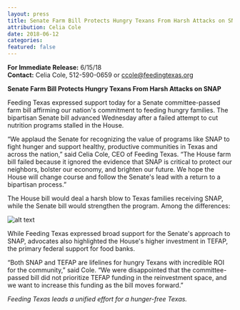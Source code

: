 ```yaml
---
layout: press
title: Senate Farm Bill Protects Hungry Texans From Harsh Attacks on SNAP
attribution: Celia Cole
date: 2018-06-12
categories:
featured: false
---  
```

**For Immediate Release:** 6/15/18   
**Contact:** Celia Cole, 512-590-0659 or ccole@feedingtexas.org

**Senate Farm Bill Protects Hungry Texans From Harsh Attacks on SNAP**

Feeding Texas expressed support today for a Senate committee-passed farm bill affirming our nation's commitment to feeding hungry families. The bipartisan Senate bill advanced Wednesday after a failed attempt to cut nutrition programs stalled in the House.
 
“We applaud the Senate for recognizing the value of programs like SNAP to fight hunger and support healthy, productive communities in Texas and across the nation,” said Celia Cole, CEO of Feeding Texas. “The House farm bill failed because it ignored the evidence that SNAP is critical to protect our neighbors, bolster our economy, and brighten our future. We hope the House will change course and follow the Senate's lead with a return to a bipartisan process.”

The House bill would deal a harsh blow to Texas families receiving SNAP, while the Senate bill would strengthen the program. Among the differences:

![alt text](https://s3-us-west-2.amazonaws.com/assets.feedingtexas.org/images/inline/SNAP.houseVsenate.png)

While Feeding Texas expressed broad support for the Senate's approach to SNAP, advocates also highlighted the House's higher investment in TEFAP, the primary federal support for food banks. 

“Both SNAP and TEFAP are lifelines for hungry Texans with incredible ROI for the community,” said Cole. “We were disappointed that the committee-passed bill did not prioritize TEFAP funding in the reinvestment space, and we want to increase this funding as the bill moves forward.”

*Feeding Texas leads a unified effort for a hunger-free Texas.* 
